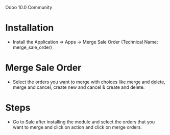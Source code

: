 Odoo 10.0 Community

Installation 
============
* Install the Application => Apps -> Merge Sale Order (Technical Name: merge_sale_order)



Merge Sale Order
==================================
* Select the orders you want to merge with choices like merge and delete, merge and cancel,
  create new and cancel & create and delete.


Steps
=====
* Go to Sale after installing the module and select the orders that you want to merge
 and click on action and click on merge orders.



